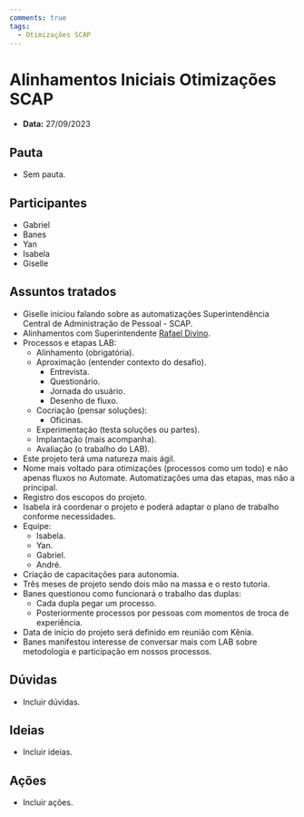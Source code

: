 ```yaml
---
comments: true
tags:
  - Otimizações SCAP
---
```


# Alinhamentos Iniciais Otimizações SCAP

- **Data:** 27/09/2023

## Pauta
- Sem pauta.

## Participantes
- Gabriel
- Banes
- Yan
- Isabela
- Giselle

## Assuntos tratados
- Giselle iniciou falando sobre as automatizações Superintendência Central de Administração de Pessoal - SCAP.
- Alinhamentos com Superintendente [Rafael Divino](https://www.mg.gov.br/planejamento/pagina/geral/quem-e-quem#:~:text=Rafael%20Divino%20de%20Vasconcelos%C2%A0).
- Processos e etapas LAB:
    - Alinhamento (obrigatória).
    - Aproximação (entender contexto do desafio).
        - Entrevista.
        - Questionário.
        - Jornada do usuário.
        - Desenho de fluxo.
    - Cocriação (pensar soluções):
        - Oficinas.
    - Experimentação (testa soluções ou partes).
    - Implantação (mais acompanha).
    - Avaliação (o trabalho do LAB).
- Este projeto terá uma natureza mais ágil.
- Nome mais voltado para otimizações (processos como um todo) e não apenas fluxos no Automate. Automatizações uma das etapas, mas não a principal.
- Registro dos escopos do projeto.
- Isabela irá coordenar o projeto e poderá adaptar o plano de trabalho conforme necessidades.
- Equipe:
    - Isabela.
    - Yan.
    - Gabriel.
    - André.
- Criação de capacitações para autonomia.
- Três meses de projeto sendo dois mão na massa e o resto tutoria.
- Banes questionou como funcionará o trabalho das duplas:
    - Cada dupla pegar um processo.
    - Posteriormente processos por pessoas com momentos de troca de experiência.
- Data de início do projeto será definido em reunião com Kênia.
- Banes manifestou interesse de conversar mais com LAB sobre metodologia e participação em nossos processos.

## Dúvidas
- Incluir dúvidas.

## Ideias
- Incluir ideias.

## Ações
- Incluir ações.
